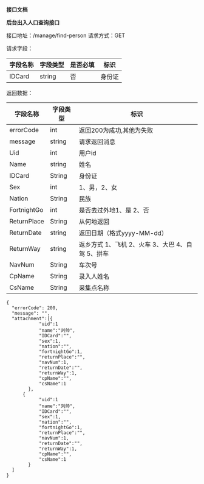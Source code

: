 **接口文档**

**后台出入人口查询接口**

接口地址：/manage/find-person
请求方式：GET

请求字段：

| 字段名称 | 字段类型 | 是否必填 | 标识   |
| -------- | -------- | -------- | ------ |
| IDCard   | string   | 否       | 身份证 |


返回数据：

| 字段名称    | 字段类型 | 标识                                             |
| ----------- | -------- | ------------------------------------------------ |
| errorCode   | int      | 返回200为成功,其他为失败                         |
| message     | string   | 请求返回消息                                     |
| Uid         | int      | 用户id                                           |
| Name        | string   | 姓名                                             |
| IDCard      | String   | 身份证                                           |
| Sex         | int      | 1、男，2、女                                     |
| Nation      | String   | 民族                                             |
| FortnightGo | int      | 是否去过外地1、是 2、否                          |
| ReturnPlace | String   | 从何地返回                                       |
| ReturnDate  | string   | 返回日期（格式yyyy-MM-dd）                       |
| ReturnWay   | string   | 返乡方式 1、飞机 2、火车 3、大巴 4、自驾 5、拼车 |
| NavNum      | String   | 车次号                                           |
| CpName      | String   | 录入人姓名                                       |
| CsName      | String   | 采集点名称                                       |
````
{
  "errorCode": 200,
  "message": "",
  "attachment":[{
            "uid":1
            "name":"刘帅",
            "IDCard":"",
            "sex":1,
            "nation":"",
            "fortnightGo":1,
            "returnPlace":"",
            "navNum":1,
            "returnDate":"",
            "returnWay":1,
            "cpName":"",
            "csName":1
        },
      {
            "uid":1
            "name":"刘帅",
            "IDCard":"",
            "sex":1,
            "nation":"",
            "fortnightGo":1,
            "returnPlace":"",
            "navNum":1,
            "returnDate":"",
            "returnWay":1,
            "cpName":"",
            "csName":1
        }
  ]
}
````